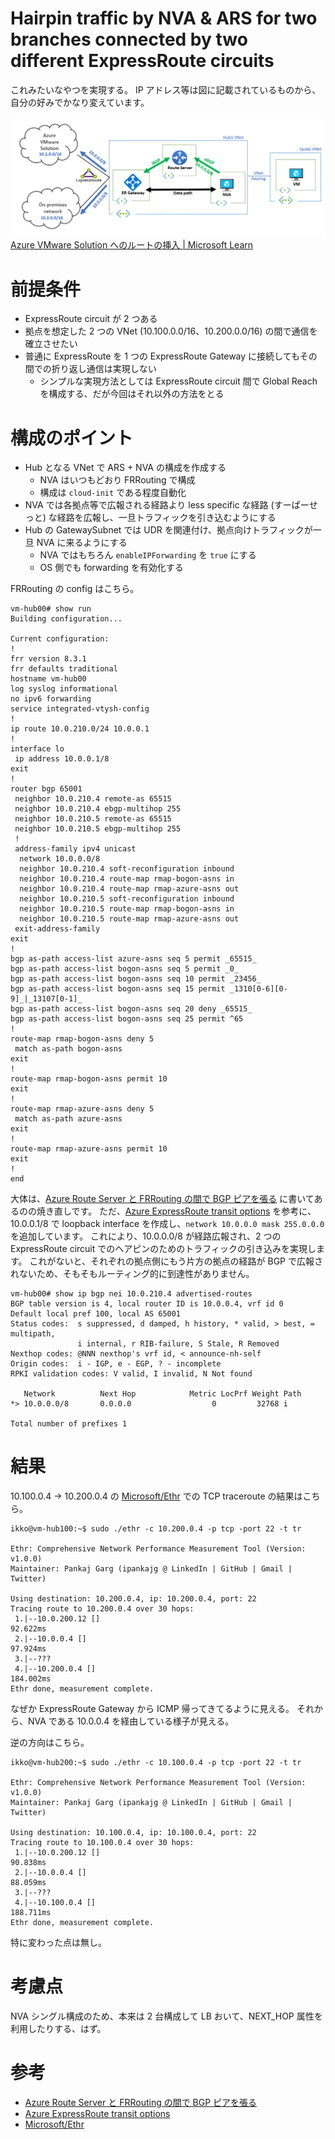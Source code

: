# Hairpin traffic by NVA & ARS for two branches connected by two different ExpressRoute circuits

これみたいなやつを実現する。
IP アドレス等は図に記載されているものから、自分の好みでかなり変えています。

![VMware Solution to onpremise hairpin](./vmware-solution-to-on-premises-hairpin.png)
[Azure VMware Solution へのルートの挿入 | Microsoft Learn](https://learn.microsoft.com/ja-jp/azure/route-server/vmware-solution-default-route#communication-between-azure-vmware-solution-and-the-on-premises-network-via-an-nva)

# 前提条件

- ExpressRoute circuit が 2 つある
- 拠点を想定した 2 つの VNet (10.100.0.0/16、10.200.0.0/16) の間で通信を確立させたい
- 普通に ExpressRoute を 1 つの ExpressRoute Gateway に接続してもその間での折り返し通信は実現しない
  - シンプルな実現方法としては ExpressRoute circuit 間で Global Reach を構成する、だが今回はそれ以外の方法をとる

# 構成のポイント

- Hub となる VNet で ARS + NVA の構成を作成する
  - NVA はいつもどおり FRRouting で構成
  - 構成は `cloud-init` である程度自動化
- NVA では各拠点等で広報される経路より less specific な経路 (すーぱーせっと) な経路を広報し、一旦トラフィックを引き込むようにする
- Hub の GatewaySubnet では UDR を関連付け、拠点向けトラフィックが一旦 NVA に来るようにする
  - NVA ではもちろん `enableIPForwarding` を `true` にする
  - OS 側でも forwarding を有効化する

FRRouting の config はこちら。

```
vm-hub00# show run
Building configuration...

Current configuration:
!
frr version 8.3.1
frr defaults traditional
hostname vm-hub00
log syslog informational
no ipv6 forwarding
service integrated-vtysh-config
!
ip route 10.0.210.0/24 10.0.0.1
!
interface lo
 ip address 10.0.0.1/8
exit
!
router bgp 65001
 neighbor 10.0.210.4 remote-as 65515
 neighbor 10.0.210.4 ebgp-multihop 255
 neighbor 10.0.210.5 remote-as 65515
 neighbor 10.0.210.5 ebgp-multihop 255
 !
 address-family ipv4 unicast
  network 10.0.0.0/8
  neighbor 10.0.210.4 soft-reconfiguration inbound
  neighbor 10.0.210.4 route-map rmap-bogon-asns in
  neighbor 10.0.210.4 route-map rmap-azure-asns out
  neighbor 10.0.210.5 soft-reconfiguration inbound
  neighbor 10.0.210.5 route-map rmap-bogon-asns in
  neighbor 10.0.210.5 route-map rmap-azure-asns out
 exit-address-family
exit
!
bgp as-path access-list azure-asns seq 5 permit _65515_
bgp as-path access-list bogon-asns seq 5 permit _0_
bgp as-path access-list bogon-asns seq 10 permit _23456_
bgp as-path access-list bogon-asns seq 15 permit _1310[0-6][0-9]_|_13107[0-1]_
bgp as-path access-list bogon-asns seq 20 deny _65515_
bgp as-path access-list bogon-asns seq 25 permit ^65
!
route-map rmap-bogon-asns deny 5
 match as-path bogon-asns
exit
!
route-map rmap-bogon-asns permit 10
exit
!
route-map rmap-azure-asns deny 5
 match as-path azure-asns
exit
!
route-map rmap-azure-asns permit 10
exit
!
end
```

大体は、[Azure Route Server と FRRouting の間で BGP ピアを張る](https://zenn.dev/skmkzyk/articles/azure-route-server-frrouting) に書いてあるのの焼き直しです。
ただ、[Azure ExpressRoute transit options](https://www.youtube.com/watch?v=x32SNdEaf-Q) を参考に、10.0.0.1/8 で loopback interface を作成し、`network 10.0.0.0 mask 255.0.0.0` を追加しています。
これにより、10.0.0.0/8 が経路広報され、2 つの ExpressRoute circuit でのヘアピンのためのトラフィックの引き込みを実現します。
これがないと、それぞれの拠点側にもう片方の拠点の経路が BGP で広報されないため、そもそもルーティング的に到達性がありません。

```
vm-hub00# show ip bgp nei 10.0.210.4 advertised-routes
BGP table version is 4, local router ID is 10.0.0.4, vrf id 0
Default local pref 100, local AS 65001
Status codes:  s suppressed, d damped, h history, * valid, > best, = multipath,
               i internal, r RIB-failure, S Stale, R Removed
Nexthop codes: @NNN nexthop's vrf id, < announce-nh-self
Origin codes:  i - IGP, e - EGP, ? - incomplete
RPKI validation codes: V valid, I invalid, N Not found

   Network          Next Hop            Metric LocPrf Weight Path
*> 10.0.0.0/8       0.0.0.0                  0         32768 i

Total number of prefixes 1
```

# 結果


10.100.0.4 -> 10.200.0.4 の [Microsoft/Ethr](https://github.com/Microsoft/Ethr) での TCP traceroute の結果はこちら。

```shell
ikko@vm-hub100:~$ sudo ./ethr -c 10.200.0.4 -p tcp -port 22 -t tr

Ethr: Comprehensive Network Performance Measurement Tool (Version: v1.0.0)
Maintainer: Pankaj Garg (ipankajg @ LinkedIn | GitHub | Gmail | Twitter)

Using destination: 10.200.0.4, ip: 10.200.0.4, port: 22
Tracing route to 10.200.0.4 over 30 hops:
 1.|--10.0.200.12 []                                                         92.622ms
 2.|--10.0.0.4 []                                                            97.924ms
 3.|--???
 4.|--10.200.0.4 []                                                          184.002ms
Ethr done, measurement complete.
```

なぜか ExpressRoute Gateway から ICMP 帰ってきてるように見える。
それから、NVA である 10.0.0.4 を経由している様子が見える。

逆の方向はこちら。

```shell
ikko@vm-hub200:~$ sudo ./ethr -c 10.100.0.4 -p tcp -port 22 -t tr

Ethr: Comprehensive Network Performance Measurement Tool (Version: v1.0.0)
Maintainer: Pankaj Garg (ipankajg @ LinkedIn | GitHub | Gmail | Twitter)

Using destination: 10.100.0.4, ip: 10.100.0.4, port: 22
Tracing route to 10.100.0.4 over 30 hops:
 1.|--10.0.200.12 []                                                         90.838ms
 2.|--10.0.0.4 []                                                            88.059ms
 3.|--???
 4.|--10.100.0.4 []                                                          188.711ms
Ethr done, measurement complete.
```

特に変わった点は無し。

# 考慮点

NVA シングル構成のため、本来は 2 台構成して LB おいて、NEXT_HOP 属性を利用したりする、はず。

# 参考

- [Azure Route Server と FRRouting の間で BGP ピアを張る](https://zenn.dev/skmkzyk/articles/azure-route-server-frrouting)
- [Azure ExpressRoute transit options](https://www.youtube.com/watch?v=x32SNdEaf-Q)
- [Microsoft/Ethr](https://github.com/Microsoft/Ethr)